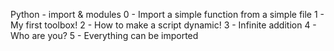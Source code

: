 Python - import & modules
0 - Import a simple function from a simple file
1 - My first toolbox!
2 - How to make a script dynamic!
3 - Infinite addition
4 - Who are you?
5 -  Everything can be imported
